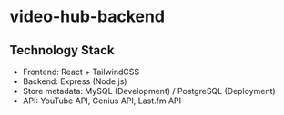 # video-hub-backend

## Technology Stack
- Frontend: React + TailwindCSS
- Backend: Express (Node.js)
- Store metadata: MySQL (Development) / PostgreSQL (Deployment)
- API: YouTube API, Genius API, Last.fm API
